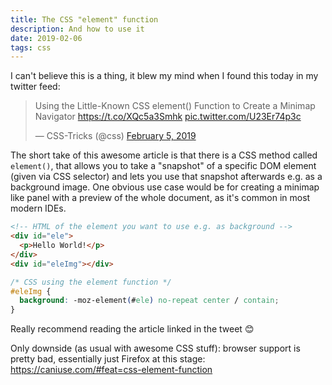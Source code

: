 ```yaml
---
title: The CSS "element" function
description: And how to use it
date: 2019-02-06
tags: css
---
```


I can't believe this is a thing, it blew my mind when I found this today in my twitter feed:

<blockquote class="twitter-tweet"><p lang="en" dir="ltr">Using the Little-Known CSS element() Function to Create a Minimap Navigator <a href="https://t.co/XQc5a3Smhk">https://t.co/XQc5a3Smhk</a> <a href="https://t.co/U23Er74p3c">pic.twitter.com/U23Er74p3c</a></p>&mdash; CSS-Tricks (@css) <a href="https://twitter.com/css/status/1092861635440578560?ref_src=twsrc%5Etfw">February 5, 2019</a></blockquote>

The short take of this awesome article is that there is a CSS method called `element()`, that allows you to take a "snapshot" of a specific DOM element (given via CSS selector) and lets you use that snapshot afterwards e.g. as a background image. One obvious use case would be for creating a minimap like panel with a preview of the whole document, as it's common in most modern IDEs.

```html
<!-- HTML of the element you want to use e.g. as background -->
<div id="ele">
  <p>Hello World!</p>
</div>
<div id="eleImg"></div>
```

```css
/* CSS using the element function */
#eleImg {
  background: -moz-element(#ele) no-repeat center / contain;
}
```

Really recommend reading the article linked in the tweet 😊

Only downside (as usual with awesome CSS stuff): browser support is pretty bad, essentially just Firefox at this stage: https://caniuse.com/#feat=css-element-function
